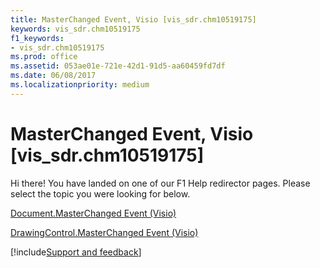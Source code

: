 ```yaml
---
title: MasterChanged Event, Visio [vis_sdr.chm10519175]
keywords: vis_sdr.chm10519175
f1_keywords:
- vis_sdr.chm10519175
ms.prod: office
ms.assetid: 053ae01e-721e-42d1-91d5-aa60459fd7df
ms.date: 06/08/2017
ms.localizationpriority: medium
---
```



# MasterChanged Event, Visio [vis_sdr.chm10519175]

Hi there! You have landed on one of our F1 Help redirector pages. Please select the topic you were looking for below.

[Document.MasterChanged Event (Visio)](https://msdn.microsoft.com/library/59fe2ee8-03ee-83b9-d86c-a67d68c7a363%28Office.15%29.aspx)

[DrawingControl.MasterChanged Event (Visio)](https://msdn.microsoft.com/library/242c96ec-a29c-421a-ca7b-cc374cc5fc69%28Office.15%29.aspx)

[!include[Support and feedback](~/includes/feedback-boilerplate.md)]